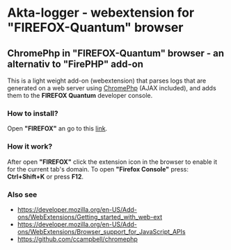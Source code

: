 # Akta-logger - webextension for "FIREFOX-Quantum" browser

## ChromePhp in "FIREFOX-Quantum" browser - an alternativ to "FirePHP" add-on

This is a light weight add-on (webextension) that parses logs that are generated on a web server using [ChromePhp](https://github.com/ccampbell/chromephp) (AJAX included), and adds them to the **FIREFOX Quantum** developer console.

### How to install?

Open **"FIREFOX"** an go to this [link](https://addons.mozilla.org/ro/firefox/addon/akta-logger).
 
### How it work?
 
After open **"FIREFOX"** click the extension icon in the browser to enable it for the current tab's domain.
To open **"Firefox Console"** press: **Ctrl+Shift+K** or press **F12**.

### Also see

* https://developer.mozilla.org/en-US/Add-ons/WebExtensions/Getting_started_with_web-ext
* https://developer.mozilla.org/en-US/Add-ons/WebExtensions/Browser_support_for_JavaScript_APIs
* https://github.com/ccampbell/chromephp
